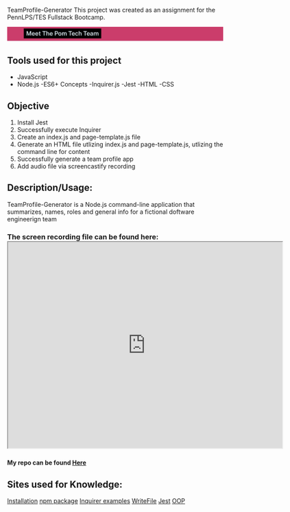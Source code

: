  TeamProfile-Generator
This project was created as an assignment for the PennLPS/TES Fullstack Bootcamp.

<img src = "src/Screen Shot 2020-10-11 at 9.43.53 PM copy.jpg"> 

## Tools used for this project
- JavaScript
- Node.js
-ES6+ Concepts
-Inquirer.js
-Jest
-HTML
-CSS

## Objective
1.	Install Jest
2.	Successfully execute Inquirer
3.	Create an index.js and page-template.js file
4. Generate an HTML file utlizing index.js and page-template.js, utlizing the command line for content
5. Successfully generate a team profile app
6.	Add audio file via screencastify recording


## Description/Usage: 
TeamProfile-Generator is a Node.js command-line application that summarizes, names, roles and general info for a fictional doftware engineerign team

### The screen recording file can be found here: <iframe src="https://drive.google.com/file/d/1mz8c5Ebje0QzckdLQGoqTgnjVLTQ5Hhq/preview" width="640" height="480"></iframe>

#### My repo can be found [Here](https://github.com/bmralph87/TeamProfile-Generator)


## Sites used for Knowledge:

[Installation](https://www.npmjs.com/package/inquirer#installation)
[npm package](https://www.npmjs.com/package/inquirer)
[Inquirer examples](https://www.npmjs.com/package/inquirer#examples)
[WriteFile](https://stackabuse.com/writing-to-files-in-node-js/)
[Jest](https://jestjs.io/)
[OOP](https://www.geeksforgeeks.org/introduction-object-oriented-programming-javascript/)



